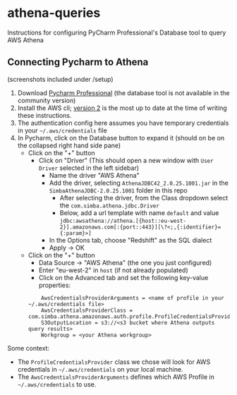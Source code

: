 # athena-queries

Instructions for configuring PyCharm Professional's Database tool to query AWS Athena

## Connecting Pycharm to Athena 
(screenshots included under /setup)
1. Download [Pycharm Professional](https://www.jetbrains.com/pycharm/download/#section=mac) 
(the database tool is not available in the community version)
2. Install the AWS cli; [version 2](https://docs.aws.amazon.com/cli/latest/userguide/cli-chap-install.html) is the most
up to date at the time of writing these instructions.
3. The authentication config here assumes you have temporary credentials in your `~/.aws/credentials` file
4. In Pycharm, click on the Database button to expand it (should on be on the collapsed right hand side pane)
    - Click on the "+" button
        - Click on "Driver" (This should open a new window with `User Driver` selected in the left sidebar)
            - Name the driver "AWS Athena"
            - Add the driver, selecting `AthenaJDBC42_2.0.25.1001.jar` in the `SimbaAthenaJDBC-2.0.25.1001` folder in this repo
                - After selecting the driver, from the Class dropdown select the `com.simba.athena.jdbc.Driver`
                - Below, add a url template with name `default` and value `jdbc:awsathena://athena.[{host::eu-west-2}].amazonaws.com[:{port::443}][\?<;,{:identifier}={:param}>]`
            - In the Options tab, choose "Redshift" as the SQL dialect
            - Apply -> OK
    - Click on the "+" button
        - Data Source -> "AWS Athena" (the one you just configured)
        - Enter "eu-west-2" in `host` (if not already populated)
        - Click on the Advanced tab and set the following key-value properties:
        ```
            AwsCredentialsProviderArguments = <name of profile in your ~/.aws/credentials file>
            AwsCredentialsProviderClass = com.simba.athena.amazonaws.auth.profile.ProfileCredentialsProvider
            S3OutputLocation = s3://<s3 bucket where Athena outputs query results>
            Workgroup = <your Athena workgroup>
        ```

Some context:
* The `ProfileCredentialsProvider` class we chose will look for AWS credentials in `~/.aws/credentials` on your local 
machine.
* The  `AwsCredentialsProviderArguments` defines which AWS Profile in `~/.aws/credentials` to use.
